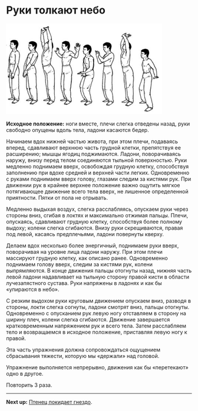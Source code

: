 # Руки толкают небо

![](./img/01.png)

**Исходное положение:** ноги вместе, плечи слегка отведены назад, руки свободно
опущены вдоль тела, ладони касаются бедер.

Начинаем вдох нижней частью живота, при этом плечи, подаваясь вперед, сдавливают
верхнюю часть грудной клетки, препятствуя ее расширению; мышцы ягодиц поджимаются.
Ладони, поворачиваясь наружу, внизу перед телом соединяются тыльной
поверхностью. Руки медленно поднимаем вверх, освобождая грудную клетку,
способствуя заполнению при вдохе средней и верхней части легких. Одновременно с
руками поднимаем вверх голову, глазами следим за кистями рук. При движении рук в
крайнее верхнее положение важно ощутить мягкое потягивающее движение всего тела
вверх, не лишенное определенной приятности. Пятки от пола не отрывать.

Медленно выдыхая воздух, слегка расслабляясь, опускаем руки через стороны вниз,
сгибая в локтях и максимально отжимая пальцы. Плечи, опускаясь, сдавливают
грудную клетку, способствуя более полному выдоху; колени слегка сгибаются.
Внизу руки скрещиваются, правая под левой, касаясь предплечьями, ладони повернуты кверху.

Делаем вдох несколько более энергичный, поднимаем руки вверх, поворачивая на
уровне лица ладони наружу. При этом плечи массируют грудную клетку, как описано
ранее. Одновременно поднимаем голову вверх, следим за кистями рук, колени
выпрямляются. В конце движения пальцы отогнуты назад, нижняя часть левой ладони
надавливает на тыльную сторону правой кисти в области лучезапястного сустава.
Руки напряжены в ладонях и как бы «упираются в небо».

С резким выдохом руки круговым движением опускаем вниз, разводя в стороны, локти
слегка согнуты, ладони смотрят вниз, пальцы отогнуты. Одновременно с опусканием
рук левую ногу отставляем в сторону на ширину плеч, колени слегка сгибаются.
Движение завершается кратковременным напряжением рук и всего тела. Затем расслабляем
тело и возвращаемся в исходное положение, приставляя левую ногу к правой.

Эта часть упражнения должна сопровождаться ощущением сбрасывания тяжести, которую
мы «держали» над головой.

Упражнение выполняется непрерывно, движения как бы «перетекают» одно в другое.

Повторить 3 раза.

***

**Next up:** [Птенец покидает гнездо](../02).
